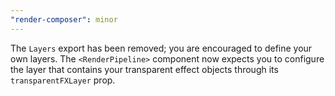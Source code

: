 ```yaml
---
"render-composer": minor
---
```


The `Layers` export has been removed; you are encouraged to define your own layers. The `<RenderPipeline>` component now expects you to configure the layer that contains your transparent effect objects through its `transparentFXLayer` prop.
